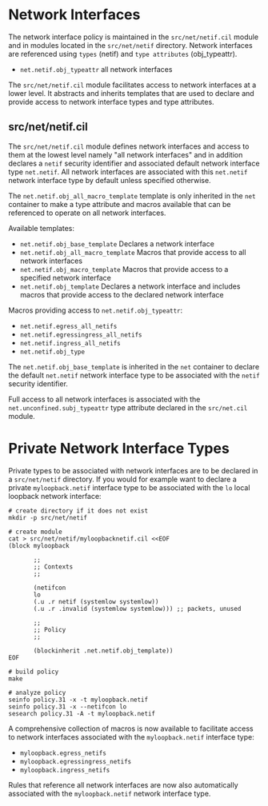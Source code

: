 # Network Interfaces

The network interface policy is maintained in the `src/net/netif.cil`
module and in modules located in the `src/net/netif` directory.
Network interfaces are referenced using `types` (netif) and
`type attributes` (obj_typeattr).

* `net.netif.obj_typeattr` all network interfaces

The `src/net/netif.cil` module facilitates access to network
interfaces at a lower level. It abstracts and inherits templates that
are used to declare and provide access to network interface types and
type attributes.

## src/net/netif.cil

The `src/net/netif.cil` module defines network interfaces and access
to them at the lowest level namely "all network interfaces" and in
addition declares a `netif` security identifier and associated
default network interface type `net.netif`. All network interfaces are
associated with this `net.netif` network interface type by default
unless specified otherwise.

The `net.netif.obj_all_macro_template` template is only inherited in
the `net` container to make a type attribute and macros available that
can be referenced to operate on all network interfaces.

Available templates:

* `net.netif.obj_base_template` Declares a network interface
* `net.netif.obj_all_macro_template` Macros that provide access to all
network interfaces
* `net.netif.obj_macro_template` Macros that provide access to
a specified network interface
* `net.netif.obj_template` Declares a network interface and includes
macros that provide access to the declared network interface

Macros providing access to `net.netif.obj_typeattr`:

* `net.netif.egress_all_netifs`
* `net.netif.egressingress_all_netifs`
* `net.netif.ingress_all_netifs`
* `net.netif.obj_type`

The `net.netif.obj_base_template` is inherited in the `net` container
to declare the default `net.netif` network interface type to be
associated with the `netif` security identifier.

Full access to all network interfaces is associated with the
`net.unconfined.subj_typeattr` type attribute declared in the
`src/net.cil` module.

# Private Network Interface Types

Private types to be associated with network interfaces are to be
declared in a `src/net/netif` directory. If you would for
example want to declare a private `myloopback.netif` interface type to
be associated with the `lo` local loopback network interface:

```
# create directory if it does not exist
mkdir -p src/net/netif

# create module
cat > src/net/netif/myloopbacknetif.cil <<EOF
(block myloopback

       ;;
       ;; Contexts
       ;;

       (netifcon
       lo
       (.u .r netif (systemlow systemlow))
       (.u .r .invalid (systemlow systemlow))) ;; packets, unused

       ;;
       ;; Policy
       ;;

       (blockinherit .net.netif.obj_template))
EOF

# build policy
make

# analyze policy
seinfo policy.31 -x -t myloopback.netif
seinfo policy.31 -x --netifcon lo
sesearch policy.31 -A -t myloopback.netif
```
A comprehensive collection of macros is now available to facilitate
access to network interfaces associated with the `myloopback.netif`
interface type:

* `myloopback.egress_netifs`
* `myloopback.egressingress_netifs`
* `myloopback.ingress_netifs`

Rules that reference all network interfaces are now also automatically
associated with the `myloopback.netif` network interface type.
